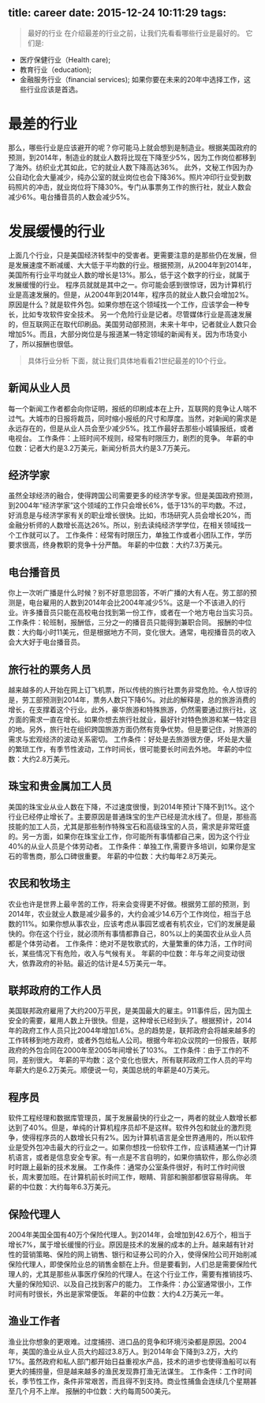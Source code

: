 title: career
date: 2015-12-24 10:11:29
tags:
---
> 最好的行业
在介绍最差的行业之前，让我们先看看哪些行业是最好的。
它们是:
 * 医疗保健行业（Health care);
 * 教育行业（education);
 * 金融服务行业（financial services);
如果你要在未来的20年中选择工作，这些行业应该是首选。

# 最差的行业
那么，哪些行业是应该避开的呢？你可能马上就会想到是制造业。根据美国政府的预测，到2014年，制造业的就业人数将比现在下降至少5%，因为工作岗位都移到了海外。纺织业尤其如此，它的就业人数下降高达36%。
此外，文秘工作因为办公自动化会大量减少，纯办公室的就业岗位也会下降36%。照片冲印行业受到数码照片的冲击，就业岗位将下降30%。专门从事票务工作的旅行社，就业人数会减少6%。电台播音员的人数会减少5%。

# 发展缓慢的行业
上面几个行业，只是美国经济转型中的受害者。更需要注意的是那些仍在发展，但是发展速度不断减缓、大大低于平均数的行业。根据预测，从2004年到2014年，美国所有行业平均就业人数的增长是13%。那么，低于这个数字的行业，就属于发展缓慢的行业。
程序员就就是其中之一。你可能会感到很惊讶，因为计算机行业是高速发展的。但是，从2004年到2014年，程序员的就业人数只会增加2%。原因是什么？就是软件外包。如果你想在这个领域找一个工作，应该学会一种专长，比如专攻软件安全技术。
另一个危险行业是记者。尽管媒体行业是高速发展的，但互联网正在取代印刷品。美国劳动部预测，未来十年中，记者就业人数只会增加5%。而且，大部分岗位是与报道某一特定领域的新闻有关。因为市场变小了，所以报酬也很低。

> 具体行业分析
下面，就让我们具体地看看21世纪最差的10个行业。

## 新闻从业人员
每一个新闻工作者都会向你证明，报纸的印刷成本在上升，互联网的竞争让人喘不过气。大城市的日报将裁员，同时缩小报纸的尺寸和厚度。当然，对新闻的需求是永远存在的，但是从业人员会至少减少5%。找工作最好去那些小城镇报纸，或者电视台。
工作条件：上班时间不规则，经常有时限压力，剧烈的竞争。
年薪的中位数：记者大约是3.2万美元，新闻分析员大约是3.7万美元。

## 经济学家
虽然全球经济的融合，使得跨国公司需要更多的经济学专家。但是美国政府预测，到2004年“经济学家”这个领域的工作只会增长6%，低于13%的平均数。不过，好消息是与经济学家有关的职业增长很快。比如，市场研究人员会增长20%，而金融分析师的人数增长高达26%。所以，别去读纯经济学学位，在相关领域找一个工作就可以了。
工作条件：经常有时限压力，单独工作或者小团队工作，学历要求很高，终身教职的竞争十分严酷。
年薪的中位数：大约7.3万美元。

## 电台播音员
你上一次听广播是什么时候？别不好意思回答，不听广播的大有人在。劳工部的预测是，电台雇用的人数到2014年会比2004年减少5%。这是一个不该进入的行业。许多播音员只能在高校电台找到第一份工作，或者在一个地方电台当实习员。
工作条件：轮班制，报酬低，三分之一的播音员只能得到兼职合同。
报酬的中位数：大约每小时11美元，但是根据地方不同，变化很大。通常，电视播音员的收入会大大好于电台播音员。

## 旅行社的票务人员
越来越多的人开始在网上订飞机票，所以传统的旅行社票务非常危险。令人惊讶的是，劳工部预测到2014年，票务人数只下降6%。对此的解释是，总的旅游消费的增长，在支撑着这个行业。此外，豪华旅游和特殊旅游，仍然需要通过旅行社，这方面的需求一直在增长。如果你想去旅行社就业，最好针对特色旅游和某一特定目的地。另外，旅行社在组织跨国旅游方面仍然有竞争优势。但是要记住，对旅游的需求与宏观经济的波动关系密切。
工作条件：好处是去旅游很方便，坏处是大量的繁琐工作，有季节性波动，工作时间长，很可能要长时间去外地。
年薪的中位数：大约2.8万美元。

## 珠宝和贵金属加工人员
美国的珠宝业从业人数在下降，不过速度很慢，到2014年预计下降不到1%。这个行业已经停止增长了。主要原因是普通珠宝的生产已经是流水线了。但是，那些高技能的加工人员，尤其是那些制作特殊宝石和高级珠宝的人员，需求是非常旺盛的。另一方面，如果你在珠宝业工作，你可能所有事情都自己来，因为这个行业40%的从业人员是个体劳动者。
工作条件：单独工作,需要许多培训，如果你是宝石的零售商，那么口碑很重要。
年薪的中位数：大约每年2.8万美元。

## 农民和牧场主
农业也许是世界上最辛苦的工作，将来会变得更不好做。根据劳工部的预测，到2014年，农业就业人数是减少最多的，大约会减少14.6万个工作岗位，相当于总数的11%。如果你想从事农业，应该考虑从事园艺或者有机农业，它们的发展是最快的。你在这个行业，就必须所有事情都靠自己，80%以上的美国农业从业人员都是个体劳动者。
工作条件：绝对不是牧歌式的，大量繁重的体力活，工作时间长，某些情况下有危险，收入与气候有关。
年薪的中位数：年与年之间变动很大，依靠政府的补贴。最近的估计是4.5万美元一年。

## 联邦政府的工作人员
美国联邦政府雇用了大约200万平民，是美国最大的雇主。911事件后，因为国土安全的需要，雇用人数上升很快。但是，这种增长已经到头了。根据预计，2014年的政府工作人员只比2004年增加1.6%。总的趋势是，联邦政府会将越来越多的工作转移到地方政府，或者外包给私人公司。根据今年初众议院的一份报告，联邦政府的外包合同在2000年至2005年间增长了103%。
工作条件：由于工作的不同，差别很大。
年薪的平均数：这个变化也很大，所有联邦政府工作人员的平均年薪大约是6.2万美元。顺便说一句，美国总统的年薪是40万美元。

## 程序员
软件工程经理和数据库管理员，属于发展最快的行业之一，两者的就业人数增长都达到了40%。但是，单纯的计算机程序员却不是这样。软件外包和就业的激烈竞争，使得程序员的人数增长只有2%。因为计算机语言是全世界通用的，所以软件业是受外包冲击最大的行业之一。如果你想找一份软件工作，应该精通某一门计算机语言，或者是信息安全专家。有一点是不言自明的，如果你搞软件，那么你必须时时跟上最新的技术发展。
工作条件：通常办公室条件很好，有时工作时间很长，周末要加班。在计算机前长时间工作，眼睛、背部和腕部都很容易得病。
年薪的中位数：大约每年6.3万美元。

## 保险代理人
2004年美国全国有40万个保险代理人。到2014年，会增加到42.6万个，相当于增长7%，属于增长缓慢的行业。原因是技术的发展的成本的上升。越来越有针对性的营销策略、保险的网上销售、银行和证券公司的介入，使得保险公司开始削减保险代理人，即使保险业总的销售金额在上升。但是要看到，人们总是需要保险代理人的，尤其是那些从事医疗保险的代理人。在这个行业工作，需要有推销技巧、大量的保险知识、以及自己找到客户的能力。
工作条件：办公室通常很小，工作时间有时很长，外出是家常便饭。
年薪的中位数：大约4.2万美元一年。

## 渔业工作者
渔业比你想象的更艰难。过度捕捞、进口品的竞争和环境污染都是原因。2004年，美国的渔业从业人员大约超过3.8万人。到2014年会下降到3.2万，大约17%。虽然政府和私人部门都开始日益重视水产品，技术的进步也使得渔船可以有更大的捕捞量，但是越来越多的渔民发现靠打渔无法谋生。
工作条件：工作时间长，季节性工作，条件非常艰苦，而且得不到支持。商业性捕鱼会连续几个星期甚至几个月不上岸。
报酬的中位数：大约每周500美元。